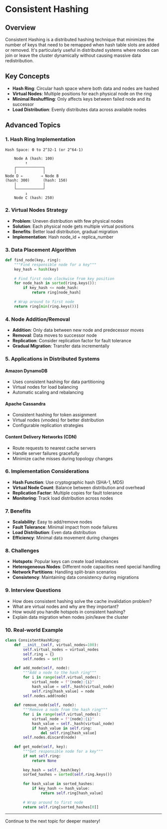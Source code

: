 # Consistent Hashing

## Overview
Consistent Hashing is a distributed hashing technique that minimizes the number of keys that need to be remapped when hash table slots are added or removed. It's particularly useful in distributed systems where nodes can join or leave the cluster dynamically without causing massive data redistribution.

## Key Concepts
- **Hash Ring**: Circular hash space where both data and nodes are hashed
- **Virtual Nodes**: Multiple positions for each physical node on the ring
- **Minimal Reshuffling**: Only affects keys between failed node and its successor
- **Load Distribution**: Evenly distributes data across available nodes

## Advanced Topics

### 1. Hash Ring Implementation
```
Hash Space: 0 to 2^32-1 (or 2^64-1)

    Node A (hash: 100)
         ↑
    ┌────────────┐
    │            │
Node D ←        → Node B  
(hash: 300)      (hash: 150)
    │            │
    └────────────┘
         ↓
    Node C (hash: 250)
```

### 2. Virtual Nodes Strategy
- **Problem**: Uneven distribution with few physical nodes
- **Solution**: Each physical node gets multiple virtual positions
- **Benefits**: Better load distribution, gradual migration
- **Implementation**: Hash node_id + replica_number

### 3. Data Placement Algorithm
```python
def find_node(key, ring):
    """Find responsible node for a key"""
    key_hash = hash(key)
    
    # Find first node clockwise from key position
    for node_hash in sorted(ring.keys()):
        if key_hash <= node_hash:
            return ring[node_hash]
    
    # Wrap around to first node
    return ring[min(ring.keys())]
```

### 4. Node Addition/Removal
- **Addition**: Only data between new node and predecessor moves
- **Removal**: Data moves to successor node
- **Replication**: Consider replication factor for fault tolerance
- **Gradual Migration**: Transfer data incrementally

### 5. Applications in Distributed Systems

#### Amazon DynamoDB
- Uses consistent hashing for data partitioning
- Virtual nodes for load balancing
- Automatic scaling and rebalancing

#### Apache Cassandra
- Consistent hashing for token assignment
- Virtual nodes (vnodes) for better distribution
- Configurable replication strategies

#### Content Delivery Networks (CDN)
- Route requests to nearest cache servers
- Handle server failures gracefully
- Minimize cache misses during topology changes

### 6. Implementation Considerations
- **Hash Function**: Use cryptographic hash (SHA-1, MD5)
- **Virtual Node Count**: Balance between distribution and overhead
- **Replication Factor**: Multiple copies for fault tolerance
- **Monitoring**: Track load distribution across nodes

### 7. Benefits
- **Scalability**: Easy to add/remove nodes
- **Fault Tolerance**: Minimal impact from node failures
- **Load Distribution**: Even data distribution
- **Efficiency**: Minimal data movement during changes

### 8. Challenges
- **Hotspots**: Popular keys can create load imbalances
- **Heterogeneous Nodes**: Different node capacities need special handling
- **Network Partitions**: Handling split-brain scenarios
- **Consistency**: Maintaining data consistency during migrations

### 9. Interview Questions
- How does consistent hashing solve the cache invalidation problem?
- What are virtual nodes and why are they important?
- How would you handle hotspots in consistent hashing?
- Explain data migration when nodes join/leave the cluster

### 10. Real-world Example
```python
class ConsistentHashRing:
    def __init__(self, virtual_nodes=100):
        self.virtual_nodes = virtual_nodes
        self.ring = {}
        self.nodes = set()
    
    def add_node(self, node):
        """Add a node to the hash ring"""
        for i in range(self.virtual_nodes):
            virtual_node = f"{node}:{i}"
            hash_value = self._hash(virtual_node)
            self.ring[hash_value] = node
        self.nodes.add(node)
    
    def remove_node(self, node):
        """Remove a node from the hash ring"""
        for i in range(self.virtual_nodes):
            virtual_node = f"{node}:{i}"
            hash_value = self._hash(virtual_node)
            if hash_value in self.ring:
                del self.ring[hash_value]
        self.nodes.discard(node)
    
    def get_node(self, key):
        """Get responsible node for a key"""
        if not self.ring:
            return None
        
        key_hash = self._hash(key)
        sorted_hashes = sorted(self.ring.keys())
        
        for hash_value in sorted_hashes:
            if key_hash <= hash_value:
                return self.ring[hash_value]
        
        # Wrap around to first node
        return self.ring[sorted_hashes[0]]
```

---
Continue to the next topic for deeper mastery!
